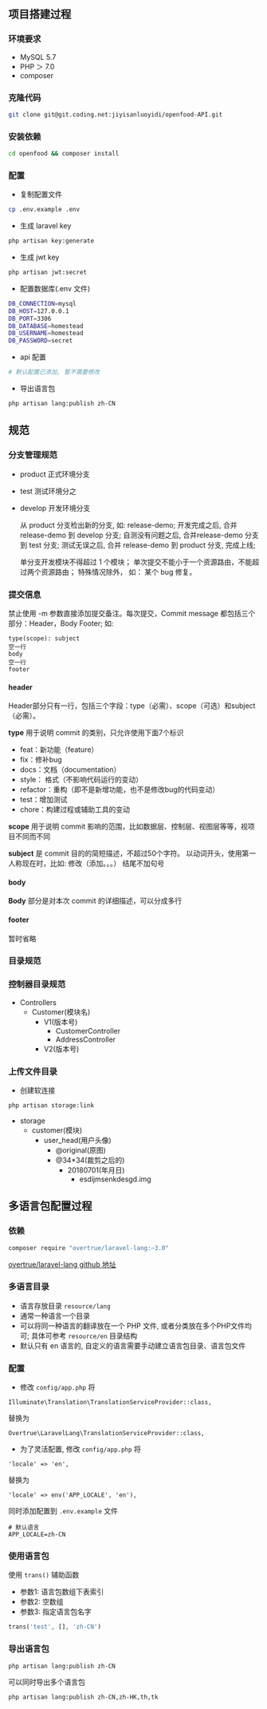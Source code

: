 ## 项目搭建过程

### 环境要求

- MySQL 5.7
- PHP ＞ 7.0
- composer 

### 克隆代码

``` bash
git clone git@git.coding.net:jiyisanluoyidi/openfood-API.git
```

### 安装依赖

``` bash
cd openfood && composer install
```

### 配置

- 复制配置文件

``` bash
cp .env.example .env
```

- 生成 laravel key

``` bash
php artisan key:generate
```

- 生成 jwt key

``` bash
php artisan jwt:secret
```

- 配置数据库(.env 文件)

``` bash
DB_CONNECTION=mysql
DB_HOST=127.0.0.1
DB_PORT=3306
DB_DATABASE=homestead
DB_USERNAME=homestead
DB_PASSWORD=secret
```

- api 配置

``` bash
# 默认配置已添加, 暂不需要修改
```

- 导出语言包

``` bash
php artisan lang:publish zh-CN
```

## 规范

### 分支管理规范

- product 正式环境分支
- test  测试环境分之
- develop 开发环境分支

  从 product 分支检出新的分支, 如: release-demo; 开发完成之后, 合并 release-demo 到 develop 分支; 自测没有问题之后, 合并release-demo 分支到 test 分支; 测试无误之后, 合并 release-demo 到 product 分支, 完成上线;


  单分支开发模块不得超过 1 个模块； 单次提交不能小于一个资源路由，不能超过两个资源路由； 特殊情况除外， 如： 某个 bug 修复。



### 提交信息

禁止使用 -m 参数直接添加提交备注。每次提交，Commit message 都包括三个部分：Header，Body Footer;
如:

```text
type(scope): subject
空一行
body
空一行
footer
```

#### header

Header部分只有一行，包括三个字段：type（必需）、scope（可选）和subject（必需）。

**type** 用于说明 commit 的类别，只允许使用下面7个标识

- feat：新功能（feature）
- fix：修补bug
- docs：文档（documentation）
- style： 格式（不影响代码运行的变动）
- refactor：重构（即不是新增功能，也不是修改bug的代码变动）
- test：增加测试
- chore：构建过程或辅助工具的变动

**scope** 用于说明 commit 影响的范围，比如数据层、控制层、视图层等等，视项目不同而不同

**subject** 是 commit 目的的简短描述，不超过50个字符。 以动词开头，使用第一人称现在时，比如: 修改（添加。。。）
结尾不加句号

#### body

**Body** 部分是对本次 commit 的详细描述，可以分成多行

#### footer

暂时省略

### 目录规范

### 控制器目录规范

- Controllers
    - Customer(模块名)
        - V1(版本号)
            - CustomerController
            - AddressController
        - V2(版本号)


### 上传文件目录

- 创建软连接

```bash
php artisan storage:link
```

- storage
    - customer(模块)
        - user_head(用户头像)
            - @original(原图)
            - @34\*34(裁剪之后的)
                - 20180701(年月日)
                    - esdijmsenkdesgd.img



## 多语言包配置过程

### 依赖

``` bash
composer require "overtrue/laravel-lang:~3.0"
```

[overtrue/laravel-lang github 地址](https://github.com/overtrue/laravel-lang/)


### 多语言目录

- 语言存放目录 `resource/lang`
- 通常一种语言一个目录
- 可以将同一种语言的翻译放在一个 PHP 文件, 或者分类放在多个PHP文件均可; 具体可参考 `resource/en` 目录结构
- 默认只有 en 语言的, 自定义的语言需要手动建立语言包目录、语言包文件

### 配置

- 修改 `config/app.php`
将
``` 
Illuminate\Translation\TranslationServiceProvider::class,
```
替换为
```
Overtrue\LaravelLang\TranslationServiceProvider::class,
```

- 为了灵活配置, 修改 `config/app.php`
将
```
'locale' => 'en',
```
替换为
```
'locale' => env('APP_LOCALE', 'en'),
```
同时添加配置到 `.env.example` 文件
```
# 默认语言
APP_LOCALE=zh-CN
```

### 使用语言包

使用 `trans()` 辅助函数

- 参数1: 语言包数组下表索引
- 参数2: 空数组
- 参数3: 指定语言包名字

``` php
trans('test', [], 'zh-CN')
```

### 导出语言包

``` bash
php artisan lang:publish zh-CN
```
可以同时导出多个语言包
```
php artisan lang:publish zh-CN,zh-HK,th,tk
```



